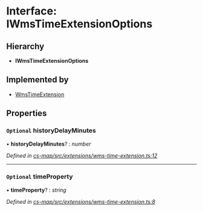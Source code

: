# Interface: IWmsTimeExtensionOptions

## Hierarchy

* **IWmsTimeExtensionOptions**

## Implemented by

* [WmsTimeExtension](../classes/_cs_map_src_extensions_wms_time_extension_.wmstimeextension.md)

## Properties

### `Optional` historyDelayMinutes

• **historyDelayMinutes**? : *number*

*Defined in [cs-map/src/extensions/wms-time-extension.ts:12](https://github.com/RichardHovenkamp/csnext/blob/d817caa/packages/cs-map/src/extensions/wms-time-extension.ts#L12)*

___

### `Optional` timeProperty

• **timeProperty**? : *string*

*Defined in [cs-map/src/extensions/wms-time-extension.ts:8](https://github.com/RichardHovenkamp/csnext/blob/d817caa/packages/cs-map/src/extensions/wms-time-extension.ts#L8)*
